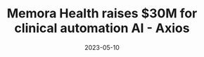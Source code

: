 ---
category:
- .nan
date: 2023-05-10
keyword_suggestion: ubuntu install docker
post_inspiration: https://www.axios.com/pro/health-tech-deals/2023/04/18/exclusive-memora-inputs-30m-for-care-automation
silot_terms: digital automation
title: Memora Health raises $30M for clinical <b>automation</b> AI - Axios
---
